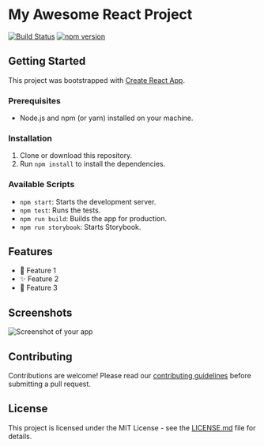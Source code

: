 # My Awesome React Project

[![Build Status](https://travis-ci.org/your-username/your-repo.svg?branch=master)](https://travis-ci.org/your-username/your-repo)
[![npm version](https://badge.fury.io/js/your-package-name.svg)](https://badge.fury.io/js/your-package-name)

## Getting Started

This project was bootstrapped with [Create React App](https://github.com/facebook/create-react-app).

### Prerequisites

- Node.js and npm (or yarn) installed on your machine.

### Installation

1. Clone or download this repository.
2. Run `npm install` to install the dependencies.

### Available Scripts

- `npm start`: Starts the development server.
- `npm test`: Runs the tests.
- `npm run build`: Builds the app for production.
- `npm run storybook`: Starts Storybook.

## Features

- :rocket: Feature 1
- :sparkles: Feature 2
- :tada: Feature 3

## Screenshots

![Screenshot of your app](https://drive.google.com/file/d/1VyGcg61TV5JXG-vp4gYb0K6PGqRziD8v/view?usp=sharing)

## Contributing

Contributions are welcome! Please read our [contributing guidelines](./CONTRIBUTING.md) before submitting a pull request.

## License

This project is licensed under the MIT License - see the [LICENSE.md](./LICENSE.md) file for details.
